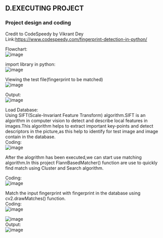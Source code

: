 ## D.EXECUTING PROJECT
### Project design and coding
Credit to CodeSpeedy by Vikrant Dey<br>
Link:https://www.codespeedy.com/fingerprint-detection-in-python/ <br>

Flowchart:<br>
![image](https://user-images.githubusercontent.com/116957596/211175908-2e7124a4-7b5d-4b59-a0ed-92a20f16449e.png)

import library in python:<br>
![image](https://user-images.githubusercontent.com/116957596/211174760-35b2ab64-610c-470d-80af-6fa5bd5092cc.png)

Viewing the test file(fingerprint to be matched)<br>
![image](https://user-images.githubusercontent.com/116957596/211174777-a1b1f548-ea02-4eed-8f0f-f2e5aa12aa03.png)<br>

Output:<br>
![image](https://user-images.githubusercontent.com/116957596/211174839-24193670-ee32-4cb0-a645-ea4c9e388607.png)


Load Database:<br>
Using SIFT(Scale-Invariant Feature Transform) algorithm.SIFT is an algorithm in computer vision to detect and describe local features in images.This algorithm helps to extract important key-points and detect descriptors in the picture,as this help to identify for test image and image contain in the database.<br>
Coding:<br>
![image](https://user-images.githubusercontent.com/116957596/211174856-6ccb03c6-b1d9-41ee-804c-372cc68e449a.png)

After the alogrithm has been executed,we can start use matching algorithm.In this project FlannBasedMatcher() function are use to quickly find match using Cluster and Search algorithm.<br>

Coding:<br>
![image](https://user-images.githubusercontent.com/116957596/211175320-a2aacaf0-35ca-43d6-aaf2-25efd5dd7d7b.png)


Match the input fingerprint with fingerprint in the database using cv2.drawMatches() function.<br>
Coding:<br>
![image](https://user-images.githubusercontent.com/116957596/211175363-14c76de3-05e0-4a9a-a1fa-951f8301329c.png)

![image](https://user-images.githubusercontent.com/116957596/211175369-ee5b7897-596b-452b-b49f-1ae378b0fa33.png)<br>
Output:<br>
![image](https://user-images.githubusercontent.com/116957596/211175386-1a1a0890-dc4c-48cc-9989-dc8b2e0fc045.png)

